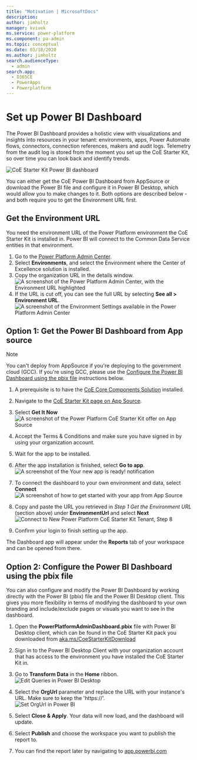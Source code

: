 ```yaml
---
title: "Motivation | MicrosoftDocs"
description: 
author: jimholtz
manager: kvivek
ms.service: power-platform
ms.component: pa-admin
ms.topic: conceptual
ms.date: 03/18/2020
ms.author: jimholtz
search.audienceType: 
  - admin
search.app: 
  - D365CE
  - PowerApps
  - Powerplatform
---
```

# Set up Power BI Dashboard

The Power BI Dashboard provides a holistic view with visualizations and insights into resources in your tenant: environments, apps, Power Automate flows, connectors, connection references, makers and audit logs. Telemetry from the audit log is stored from the moment you set up the CoE Starter Kit, so over time you can look back and identify trends.

![CoE Starter Kit Power BI dashboard](media/coe1.PNG "CoE Starter Kit Power BI dashboard")

You can either get the CoE Power BI Dashboard from AppSource or download the Power BI file and configure it in Power BI Desktop, which would allow you to make changes to it. Both options are described below - and both require you to get the Environment URL first.

## Get the Environment URL

You need the environment URL of the Power Platform environment the CoE Starter Kit is installed in. Power BI will connect to the Common Data Service entities in that environment.

1. Go to the [Power Platform Admin Center](https://aka.ms/ppac).
1. Select **Environments**, and select the Environment where the Center of Excellence solution is installed.
1. Copy the organization URL in the details window.  <br>![A screenshot of the Power Platform Admin Center, with the Environment URL highlighted](media/coe19.png)
1. If the URL is cut off, you can see the full URL by selecting **See all \> Environment URL**. ![A screenshot of the Environment Settings available in the Power Platform Admin Center](media/coe20.png)

## Option 1: Get the Power BI Dashboard from App source

> [!NOTE]
> You can't deploy from AppSource if you're deploying to the government cloud (GCC). If you're using GCC, please use the [Configure the Power BI Dashboard using the pbix file](#option-2-configure-the-power-bi-dashboard-using-the-pbix-file) instructions below.

1. A prerequisite is to have the [CoE Core Components Solution](setup-core-components.md) installed.

1. Navigate to the [CoE Starter Kit page on App Source](https://appsource.microsoft.com/product/power-bi/powerapps_pbi.powerapps_coe).

1. Select **Get It Now**<Br> ![A screenshot of the Power Platform CoE Starter Kit offer on App Source](media/coe21.png)

1. Accept the Terms & Conditions and make sure you have signed in by using your organization account.

1. Wait for the app to be installed.

1. After the app installation is finished, select **Go to app**.<Br> ![A screenshot of the Your new app is ready! notification](media/coe22.png)

1. To connect the dashboard to your own environment and data, select **Connect**  ![A screenshot of how to get started with your app from App Source](media/coe24.png)

1. Copy and paste the URL you retrieved in *Step 1 Get the Environment URL* (section above) under **EnvironmentUrl** and select **Next** ![Connect to New Power Platform CoE Starter Kit Tenant, Step 8](media/coe23.png)

1. Confirm your login to finish setting up the app.

The Dashboard app will appear under the **Reports** tab of your workspace and can be opened from there.

## Option 2: Configure the Power BI Dashboard using the pbix file

You can also configure and modify the Power BI Dashboard by working directly with the Power BI (pbix) file and the Power BI Desktop client. This gives you more flexibility in terms of modifying the dashboard to your own branding and include/exclude pages or visuals you want to see in the dashboard.

1. Open the **PowerPlatformAdminDashboard.pbix** file with Power BI Desktop client, which can be found in the CoE Starter Kit pack you downloaded from [aka.ms/CoeStarterKitDownload](https://aka.ms/CoEStarterKitDownload)

1. Sign in to the Power BI Desktop Client with your organization account that has access to the environment you have installed the CoE Starter Kit in.

1. Go to **Transform Data** in the **Home** ribbon.<br> ![Edit Queries in Power BI Desktop](media/coe25.png)

1. Select the **OrgUrl** parameter and replace the URL with your instance's URL. Make sure to keep the 'https://'. <br>![Set OrgUrl in Power BI](media/coe26.png)

1. Select **Close & Apply**. Your data will now load, and the dashboard will update.

1. Select **Publish** and choose the workspace you want to publish the report to.

1. You can find the report later by navigating to [app.powerbi.com](https://app.powerbi.com/)
